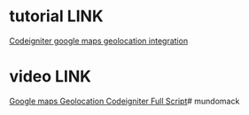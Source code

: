 # tutorial LINK #
[Codeigniter google maps geolocation integration](http://webeasystep.com/blog/view_article/Codeigniter_google_maps_geolocation_integration)

# video LINK #
[Google maps Geolocation Codeigniter Full Script](https://www.youtube.com/watch?v=mT_2rNjCZN4)# mundomack
